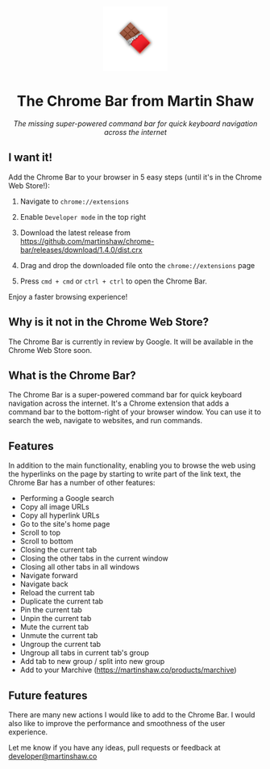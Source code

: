 <center>
<img src="/public/icons/128x128.png" width="128" height="128" />
<h1>The Chrome Bar from Martin Shaw</h1>
<i>The missing super-powered command bar for quick keyboard navigation across the internet</i> 
</center>

## I want it!

Add the Chrome Bar to your browser in 5 easy steps (until it's in the Chrome Web Store!):

1. Navigate to `chrome://extensions`

2. Enable `Developer mode` in the top right

3. Download the latest release from https://github.com/martinshaw/chrome-bar/releases/download/1.4.0/dist.crx

4. Drag and drop the downloaded file onto the `chrome://extensions` page

5. Press `cmd + cmd` or `ctrl + ctrl` to open the Chrome Bar.

Enjoy a faster browsing experience!

## Why is it not in the Chrome Web Store?

The Chrome Bar is currently in review by Google. It will be available in the Chrome Web Store soon.

## What is the Chrome Bar?

The Chrome Bar is a super-powered command bar for quick keyboard navigation across the internet. It's a Chrome extension that adds a command bar to the bottom-right of your browser window. You can use it to search the web, navigate to websites, and run commands.

## Features

In addition to the main functionality, enabling you to browse the web using the hyperlinks on the page by starting to write part of the link text, the Chrome Bar has a number of other features:

* Performing a Google search
* Copy all image URLs
* Copy all hyperlink URLs
* Go to the site's home page
* Scroll to top
* Scroll to bottom
* Closing the current tab
* Closing the other tabs in the current window
* Closing all other tabs in all windows
* Navigate forward
* Navigate back
* Reload the current tab
* Duplicate the current tab
* Pin the current tab
* Unpin the current tab
* Mute the current tab
* Unmute the current tab
* Ungroup the current tab
* Ungroup all tabs in current tab's group
* Add tab to new group / split into new group
* Add to your Marchive (https://martinshaw.co/products/marchive)

## Future features

There are many new actions I would like to add to the Chrome Bar. I would also like to improve the performance and smoothness of the user experience. 

Let me know if you have any ideas, pull requests or feedback at developer@martinshaw.co